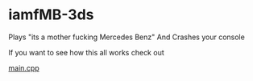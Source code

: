 # iamfMB-3ds
Plays "its a mother fucking Mercedes Benz" And Crashes your console


If you want to see how this all works check out 

[main.cpp](src/main.cpp)
